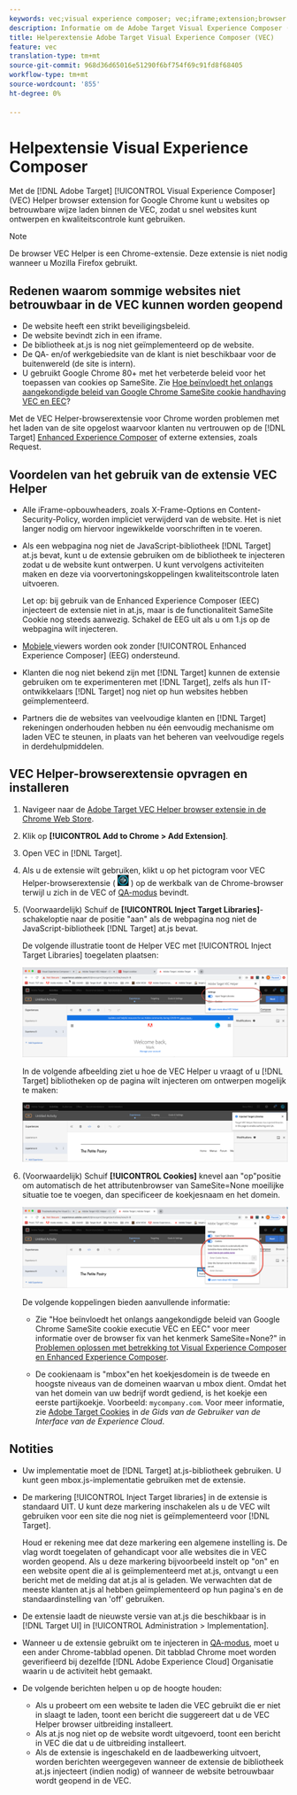 ```yaml
---
keywords: vec;visual experience composer; vec;iframe;extension;browser
description: Informatie om de Adobe Target Visual Experience Composer (VEC) te gebruiken Helper browser uitbreiding om websites betrouwbaar binnen VEC te laden om snel auteur en QA ervaart te schrijven.
title: Helperextensie Adobe Target Visual Experience Composer (VEC)
feature: vec
translation-type: tm+mt
source-git-commit: 968d36d65016e51290f6bf754f69c91fd8f68405
workflow-type: tm+mt
source-wordcount: '855'
ht-degree: 0%

---
```



# Helpextensie Visual Experience Composer

Met de [!DNL Adobe Target] [!UICONTROL Visual Experience Composer] (VEC) Helper browser extension for Google Chrome kunt u websites op betrouwbare wijze laden binnen de VEC, zodat u snel websites kunt ontwerpen en kwaliteitscontrole kunt gebruiken.

>[!NOTE]
>
>De browser VEC Helper is een Chrome-extensie. Deze extensie is niet nodig wanneer u Mozilla Firefox gebruikt.

## Redenen waarom sommige websites niet betrouwbaar in de VEC kunnen worden geopend

* De website heeft een strikt beveiligingsbeleid.
* De website bevindt zich in een iframe.
* De bibliotheek at.js is nog niet geïmplementeerd op de website.
* De QA- en/of werkgebiedsite van de klant is niet beschikbaar voor de buitenwereld (de site is intern).
* U gebruikt Google Chrome 80+ met het verbeterde beleid voor het toepassen van cookies op SameSite. Zie [Hoe beïnvloedt het onlangs aangekondigde beleid van Google Chrome SameSite cookie handhaving VEC en EEC](/help/c-experiences/c-visual-experience-composer/r-troubleshoot-composer/issues-related-to-the-visual-experience-composer-vec-and-enhanced-experience-composer-eec.md#samesite)?

Met de VEC Helper-browserextensie voor Chrome worden problemen met het laden van de site opgelost waarvoor klanten nu vertrouwen op de [!DNL Target] [Enhanced Experience Composer](/help/administrating-target/visual-experience-composer-set-up.md#eec) of externe extensies, zoals Request.

## Voordelen van het gebruik van de extensie VEC Helper

* Alle iFrame-opbouwheaders, zoals X-Frame-Options en Content-Security-Policy, worden impliciet verwijderd van de website. Het is niet langer nodig om hiervoor ingewikkelde voorschriften in te voeren.
* Als een webpagina nog niet de JavaScript-bibliotheek [!DNL Target] at.js bevat, kunt u de extensie gebruiken om de bibliotheek te injecteren zodat u de website kunt ontwerpen. U kunt vervolgens activiteiten maken en deze via voorvertoningskoppelingen kwaliteitscontrole laten uitvoeren.

   Let op: bij gebruik van de Enhanced Experience Composer (EEC) injecteert de extensie niet in at.js, maar is de functionaliteit SameSite Cookie nog steeds aanwezig. Schakel de EEG uit als u om 1.js op de webpagina wilt injecteren.

* [Mobiele ](/help/c-experiences/c-visual-experience-composer/mobile-viewports.md) viewers worden ook zonder  [!UICONTROL Enhanced Experience Composer] (EEG) ondersteund.
* Klanten die nog niet bekend zijn met [!DNL Target] kunnen de extensie gebruiken om te experimenteren met [!DNL Target], zelfs als hun IT-ontwikkelaars [!DNL Target] nog niet op hun websites hebben geïmplementeerd.
* Partners die de websites van veelvoudige klanten en [!DNL Target] rekeningen onderhouden hebben nu één eenvoudig mechanisme om laden VEC te steunen, in plaats van het beheren van veelvoudige regels in derdehulpmiddelen.

## VEC Helper-browserextensie opvragen en installeren

1. Navigeer naar de [Adobe Target VEC Helper browser extensie in de Chrome Web Store](https://chrome.google.com/webstore/detail/adobe-target-vec-helper/ggjpideecfnbipkacplkhhaflkdjagak).
1. Klik op **[!UICONTROL Add to Chrome > Add Extension]**.
1. Open VEC in [!DNL Target].
1. Als u de extensie wilt gebruiken, klikt u op het pictogram voor VEC Helper-browserextensie ( ![VEC Helper icon](/help/c-experiences/c-visual-experience-composer/r-troubleshoot-composer/assets/vec-help-extension.png) ) op de werkbalk van de Chrome-browser terwijl u zich in de VEC of [QA-modus](/help/c-activities/c-activity-qa/activity-qa.md) bevindt.
1. (Voorwaardelijk) Schuif de **[!UICONTROL Inject Target Libraries]**-schakeloptie naar de positie &quot;aan&quot; als de webpagina nog niet de JavaScript-bibliotheek [!DNL Target] at.js bevat.

   De volgende illustratie toont de Helper VEC met [!UICONTROL Inject Target Libraries] toegelaten plaatsen:

   ![VEC-helper 1](/help/c-experiences/c-visual-experience-composer/r-troubleshoot-composer/assets/vec-help-extension-1.png)

   In de volgende afbeelding ziet u hoe de VEC Helper u vraagt of u [!DNL Target] bibliotheken op de pagina wilt injecteren om ontwerpen mogelijk te maken:

   ![VEC-helper 2](/help/c-experiences/c-visual-experience-composer/r-troubleshoot-composer/assets/vec-helper.png)

1. (Voorwaardelijk) Schuif **[!UICONTROL Cookies]** knevel aan &quot;op&quot;positie om automatisch de het attributenbrowser van SameSite=None moeilijke situatie toe te voegen, dan specificeer de koekjesnaam en het domein.

   ![Kookies in de VEC helperuitbreiding](/help/c-experiences/c-visual-experience-composer/r-troubleshoot-composer/assets/cookies-vec-helper.png)

   De volgende koppelingen bieden aanvullende informatie:

   * Zie &quot;Hoe beïnvloedt het onlangs aangekondigde beleid van Google Chrome SameSite cookie executie VEC en EEC&quot; voor meer informatie over de browser fix van het kenmerk SameSite=None?&quot; in [Problemen oplossen met betrekking tot Visual Experience Composer en Enhanced Experience Composer](/help/c-experiences/c-visual-experience-composer/r-troubleshoot-composer/issues-related-to-the-visual-experience-composer-vec-and-enhanced-experience-composer-eec.md#samesite).

   * De cookienaam is &quot;mbox&quot;en het koekjesdomein is de tweede en hoogste niveaus van de domeinen waarvan u mbox dient. Omdat het van het domein van uw bedrijf wordt gediend, is het koekje een eerste partijkoekje. Voorbeeld: `mycompany.com`. Voor meer informatie, zie [Adobe Target Cookies](https://experienceleague.adobe.com/docs/core-services/interface/ec-cookies/cookies-target.html) in *de Gids van de Gebruiker van de Interface van de Experience Cloud*.

## Notities

* Uw implementatie moet de [!DNL Target] at.js-bibliotheek gebruiken. U kunt geen mbox.js-implementatie gebruiken met de extensie.
* De markering [!UICONTROL Inject Target libraries] in de extensie is standaard UIT. U kunt deze markering inschakelen als u de VEC wilt gebruiken voor een site die nog niet is geïmplementeerd voor [!DNL Target].

   Houd er rekening mee dat deze markering een algemene instelling is. De vlag wordt toegelaten of gehandicapt voor alle websites die in VEC worden geopend. Als u deze markering bijvoorbeeld instelt op &quot;on&quot; en een website opent die al is geïmplementeerd met at.js, ontvangt u een bericht met de melding dat at.js al is geladen. We verwachten dat de meeste klanten at.js al hebben geïmplementeerd op hun pagina&#39;s en de standaardinstelling van &#39;off&#39; gebruiken.

* De extensie laadt de nieuwste versie van at.js die beschikbaar is in [!DNL Target UI] in [!UICONTROL Administration > Implementation].
* Wanneer u de extensie gebruikt om te injecteren in [QA-modus](/help/c-activities/c-activity-qa/activity-qa.md), moet u een ander Chrome-tabblad openen. Dit tabblad Chrome moet worden geverifieerd bij dezelfde [!DNL Adobe Experience Cloud] Organisatie waarin u de activiteit hebt gemaakt.
* De volgende berichten helpen u op de hoogte houden:

   * Als u probeert om een website te laden die VEC gebruikt die er niet in slaagt te laden, toont een bericht die suggereert dat u de VEC Helper browser uitbreiding installeert.
   * Als at.js nog niet op de website wordt uitgevoerd, toont een bericht in VEC die dat u de uitbreiding installeert.
   * Als de extensie is ingeschakeld en de laadbewerking uitvoert, worden berichten weergegeven wanneer de extensie de bibliotheek at.js injecteert (indien nodig) of wanneer de website betrouwbaar wordt geopend in de VEC.

